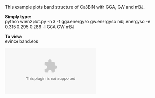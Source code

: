 This example plots band structure of Ca3BiN with GGA, GW and mBJ.

**Simply type:** <br />
python wien2plot.py -n 3 -f gga.energyso gw.energyso mbj.energyso -e 0.315 0.295 0.286 -l GGA GW mBJ

**To view:** <br />
evince band.eps

![](https://github.com/wfgoh/wien2plot/blob/master/example/band.eps)
